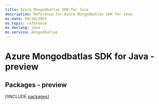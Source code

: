 ```yaml
---
title: Azure Mongodbatlas SDK for Java
description: Reference for Azure Mongodbatlas SDK for Java
ms.date: 09/26/2025
ms.topic: reference
ms.devlang: java
ms.service: mongodbatlas
---
```

# Azure Mongodbatlas SDK for Java - preview
## Packages - preview
[!INCLUDE [packages](mongodbatlas-index.md)]